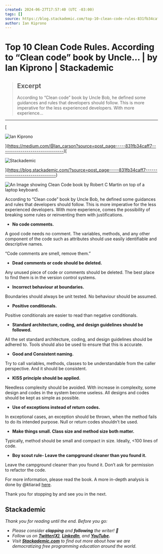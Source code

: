 ```yaml
---
created: 2024-06-27T17:57:40 (UTC -03:00)
tags: []
source: https://blog.stackademic.com/top-10-clean-code-rules-831fb34caff7
author: Ian Kiprono
---
```


# Top 10 Clean Code Rules. According to “Clean code” book by Uncle… | by Ian Kiprono | Stackademic

> ## Excerpt
> According to “Clean code” book by Uncle Bob, he defined some guidances and rules that developers should follow. This is more imperative for the less experienced developers. With more experience…

---
[

![Ian Kiprono](https://miro.medium.com/v2/resize:fill:88:88/1*XvhEsAZqFwLpxP3THPnCRA.png)



](https://medium.com/@Ian_carson?source=post_page-----831fb34caff7--------------------------------)[

![Stackademic](https://miro.medium.com/v2/resize:fill:48:48/1*U-kjsW7IZUobnoy1gAp1UQ.png)



](https://blog.stackademic.com/?source=post_page-----831fb34caff7--------------------------------)

![An Image showing Clean Code book by Robert C Martin on top of a laptop keyboard.](https://miro.medium.com/v2/resize:fit:839/0*X2VoyDbMs6jwXk6t)

According to “Clean code” book by Uncle Bob, he defined some guidances and rules that developers should follow. This is more imperative for the less experienced developers. With more experience, comes the possibility of breaking some rules or reinventing them with justifications.

-   **No code comments.**

A good code needs no comment. The variables, methods, and any other component of the code such as attributes should use easily identifiable and descriptive names.

“Code comments are smell, remove them.”

-   **Dead comments or code should be deleted.**

Any unused piece of code or comments should be deleted. The best place to find them is in the version control systems.

-   **Incorrect behaviour at boundaries.**

Boundaries should always be unit tested. No behaviour should be assumed.

-   **Positive conditionals.**

Positive conditionals are easier to read than negative conditionals.

-   **Standard architecture, coding, and design guidelines should be followed.**

All the set standard architecture, coding, and design guidelines should be adhered to. Tools should also be used to ensure that this is accurate.

-   **Good and Consistent naming.**

Try to call variables, methods, classes to be understandable from the caller perspective. And it should be consistent.

-   **KISS principle should be applied.**

Needless complexity should be avoided. With increase in complexity, some design and codes in the system become useless. All designs and codes should be kept as simple as possible.

-   **Use of exceptions instead of return codes.**

In exceptional cases, an exception should be thrown, when the method fails to do its intended purpose. Null or return codes shouldn’t be used.

-   **Make things small. Class size and method size both matter.**

Typically, method should be small and compact in size. Ideally, <100 lines of code.

-   **Boy scout rule- Leave the campground cleaner than you found it.**

Leave the campground cleaner than you found it. Don’t ask for permission to refactor the code.

For more information, please read the book. A more in-depth analysis is done by @ktiarad [here](https://medium.com/@ktiarad/clean-code-my-notes-2a289cbe97cc).

Thank you for stopping by and see you in the next.

## Stackademic

_Thank you for reading until the end. Before you go:_

-   _Please consider_ **_clapping_** _and_ **_following_** _the writer! 👏_
-   _Follow us on_ [**_Twitter(X)_**](https://twitter.com/stackademichq)_,_ [**_LinkedIn_**](https://www.linkedin.com/company/stackademic)_, and_ [**_YouTube_**](https://www.youtube.com/c/stackademic)**_._**
-   _Visit_ [**_Stackademic.com_**](http://stackademic.com/) _to find out more about how we are democratizing free programming education around the world._
